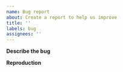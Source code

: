 ```yaml
---
name: Bug report
about: Create a report to help us improve
title: ''
labels: bug
assignees: ''
---
```


**Describe the bug**
<!--
    Please describe the error and provide error logs as appropriate.
    If something is confusing or unclear, please describe what you would have expected to happen

    Otherwise, if you need help debugging, consider
    opening a discussion: https://github.com/igordejanovic/rustemo/discussions
-->

**Reproduction**
<!-- Please provide a(n ideally minimal) grammar and Rust code that reproduces the issue -->
